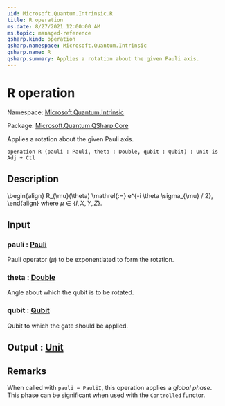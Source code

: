 ```yaml
---
uid: Microsoft.Quantum.Intrinsic.R
title: R operation
ms.date: 8/27/2021 12:00:00 AM
ms.topic: managed-reference
qsharp.kind: operation
qsharp.namespace: Microsoft.Quantum.Intrinsic
qsharp.name: R
qsharp.summary: Applies a rotation about the given Pauli axis.
---
```


# R operation

Namespace: [Microsoft.Quantum.Intrinsic](xref:Microsoft.Quantum.Intrinsic)

Package: [Microsoft.Quantum.QSharp.Core](https://nuget.org/packages/Microsoft.Quantum.QSharp.Core)


Applies a rotation about the given Pauli axis.

```qsharp
operation R (pauli : Pauli, theta : Double, qubit : Qubit) : Unit is Adj + Ctl
```


## Description

\begin{align}R_{\mu}(\theta) \mathrel{:=}e^{-i \theta \sigma_{\mu} / 2},\end{align}where $\mu \in \{I, X, Y, Z\}$.

## Input

### pauli : [Pauli](xref:microsoft.quantum.qsharp.valueliterals#pauli-literals)

Pauli operator ($\mu$) to be exponentiated to form the rotation.


### theta : [Double](xref:microsoft.quantum.qsharp.valueliterals#double-literals)

Angle about which the qubit is to be rotated.


### qubit : [Qubit](xref:microsoft.quantum.qsharp.valueliterals#qubit-literals)

Qubit to which the gate should be applied.



## Output : [Unit](xref:microsoft.quantum.qsharp.valueliterals#unit-literal)



## Remarks

When called with `pauli = PauliI`, this operation appliesa *global phase*. This phase can be significantwhen used with the `Controlled` functor.